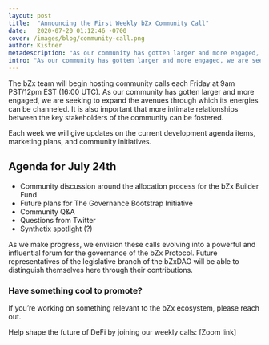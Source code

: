 ```yaml
---
layout: post
title:  "Announcing the First Weekly bZx Community Call"
date:   2020-07-20 01:12:46 -0700
cover: /images/blog/community-call.png
author: Kistner
metadescription: "As our community has gotten larger and more engaged, we are seeking to expand the avenues through which its energies can be channeled"
intro: "As our community has gotten larger and more engaged, we are seeking to expand the avenues through which its energies can be channeled"
---
```

The bZx team will begin hosting community calls each Friday at 9am PST/12pm EST (16:00 UTC). As our community has gotten larger and more engaged, we are seeking to expand the avenues through which its energies can be channeled. It is also important that more intimate relationships between the key stakeholders of the community can be fostered.

Each week we will give updates on the current development agenda items, marketing plans, and community initiatives.

## Agenda for July 24th
- Community discussion around the allocation process for the bZx Builder Fund
- Future plans for The Governance Bootstrap Initiative
- Community Q&A
- Questions from Twitter
- Synthetix spotlight (?)

As we make progress, we envision these calls evolving into a powerful and influential forum for the governance of the bZx Protocol. Future representatives of the legislative branch of the bZxDAO will be able to distinguish themselves here through their contributions.

### Have something cool to promote?
If you’re working on something relevant to the bZx ecosystem, please reach out.

Help shape the future of DeFi by joining our weekly calls:
[Zoom link]
